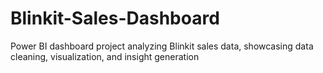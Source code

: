 # Blinkit-Sales-Dashboard
Power BI dashboard project analyzing Blinkit sales data, showcasing data cleaning, visualization, and insight generation
